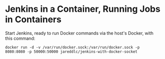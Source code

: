 # Jenkins in a Container, Running Jobs in Containers

Start Jenkins, ready to run Docker commands via the host's Docker, with this command:

`docker run -d -v /var/run/docker.sock:/var/run/docker.sock -p 8080:8080 -p 50000:50000 jareddlc/jenkins-with-docker-socket`